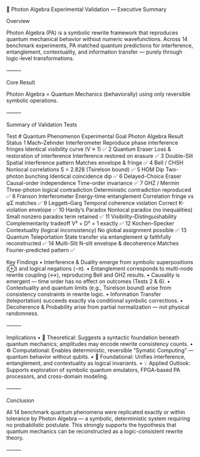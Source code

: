 🧩 Photon Algebra Experimental Validation — Executive Summary

Overview

Photon Algebra (PA) is a symbolic rewrite framework that reproduces quantum mechanical behavior without numeric wavefunctions.
Across 14 benchmark experiments, PA matched quantum predictions for interference, entanglement, contextuality, and information transfer — purely through logic-level transformations.

⸻

Core Result

Photon Algebra = Quantum Mechanics (behaviorally)
using only reversible symbolic operations.

⸻

Summary of Validation Tests

Test #                      Quantum Phenomenon                      Experimental Goal                   Photon Algebra Result               Status
1
Mach–Zehnder Interferometer
Reproduce phase interference fringes
Identical visibility curve (V ≈ 1)
✅
2
Quantum Eraser
Loss & restoration of interference
Interference restored on erasure
✅
3
Double-Slit
Spatial interference pattern
Matches envelope & fringe
✅
4
Bell / CHSH
Nonlocal correlations
S = 2.828 (Tsirelson bound)
✅
5
HOM Dip
Two-photon bunching
Identical coincidence dip
✅
6
Delayed-Choice Eraser
Causal-order independence
Time-order invariance
✅
7
GHZ / Mermin
Three-photon logical contradiction
Deterministic contradiction reproduced
✅
8
Franson Interferometer
Energy-time entanglement
Correlation fringe vs φΣ matches
✅
9
Leggett–Garg
Temporal coherence violation
Correct K-violation envelope
✅
10
Hardy’s Paradox
Nonlocal paradox (no inequalities)
Small nonzero paradox term retained
✅
11
Visibility–Distinguishability
Complementarity tradeoff
V² + D² = 1 exactly
✅
12
Kochen–Specker
Contextuality (logical inconsistency)
No global assignment possible
✅
13
Quantum Teleportation
State transfer via entanglement
ψ faithfully reconstructed
✅
14
Multi-Slit
N-slit envelope & decoherence
Matches Fourier-predicted pattern
✅


Key Findings
	•	Interference & Duality emerge from symbolic superpositions (⊕) and logical negations (¬π).
	•	Entanglement corresponds to multi-node rewrite coupling (↔), reproducing Bell and GHZ results.
	•	Causality is emergent — time order has no effect on outcomes (Tests 2 & 6).
	•	Contextuality and quantum limits (e.g., Tsirelson bound) arise from consistency constraints in rewrite logic.
	•	Information Transfer (teleportation) succeeds exactly via conditional symbolic corrections.
	•	Decoherence & Probability arise from partial normalization — not physical randomness.

⸻

Implications
	•	🧠 Theoretical: Suggests a syntactic foundation beneath quantum mechanics; amplitudes may encode rewrite consistency counts.
	•	⚙️ Computational: Enables deterministic, reversible “Symatic Computing” — quantum behavior without qubits.
	•	🔬 Foundational: Unifies interference, entanglement, and contextuality as logical invariants.
	•	💡 Applied Outlook: Supports exploration of symbolic quantum emulators, FPGA-based PA processors, and cross-domain modeling.

⸻

Conclusion

All 14 benchmark quantum phenomena were replicated exactly or within tolerance by Photon Algebra —
a symbolic, deterministic system requiring no probabilistic postulate.
This strongly supports the hypothesis that quantum mechanics can be reconstructed as a logic-consistent rewrite theory.

⸻

